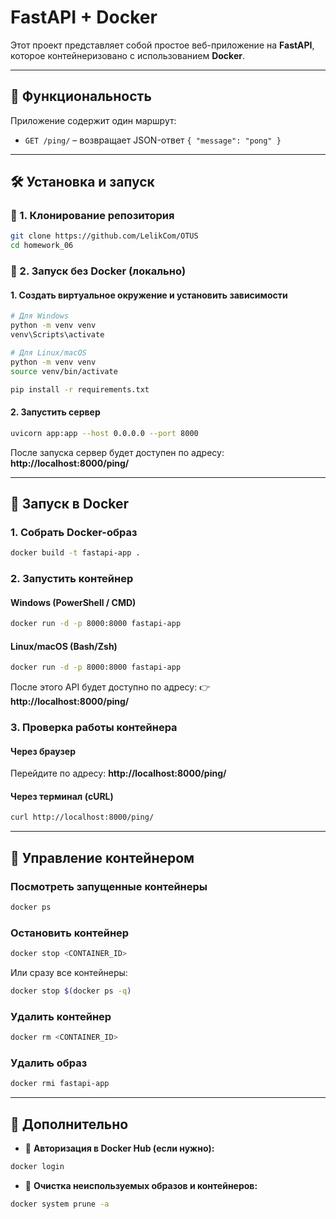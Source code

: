 # FastAPI + Docker

Этот проект представляет собой простое веб-приложение на **FastAPI**, которое контейнеризовано с использованием **Docker**.

---
## 📌 Функциональность
Приложение содержит один маршрут:
- `GET /ping/` – возвращает JSON-ответ `{ "message": "pong" }`

---
## 🛠 Установка и запуск

### 🔹 1. Клонирование репозитория
```bash
git clone https://github.com/LelikCom/OTUS
cd homework_06
```

### 🔹 2. Запуск без Docker (локально)
#### **1. Создать виртуальное окружение и установить зависимости**
```bash
# Для Windows
python -m venv venv
venv\Scripts\activate

# Для Linux/macOS
python -m venv venv
source venv/bin/activate

pip install -r requirements.txt
```

#### **2. Запустить сервер**
```bash
uvicorn app:app --host 0.0.0.0 --port 8000
```
После запуска сервер будет доступен по адресу: **http://localhost:8000/ping/**

---
## 🚀 Запуск в Docker

### **1. Собрать Docker-образ**
```bash
docker build -t fastapi-app .
```

### **2. Запустить контейнер**
#### **Windows (PowerShell / CMD)**
```bash
docker run -d -p 8000:8000 fastapi-app
```

#### **Linux/macOS (Bash/Zsh)**
```bash
docker run -d -p 8000:8000 fastapi-app
```

После этого API будет доступно по адресу:
👉 **http://localhost:8000/ping/**

### **3. Проверка работы контейнера**
#### **Через браузер**
Перейдите по адресу: **http://localhost:8000/ping/**

#### **Через терминал (cURL)**
```bash
curl http://localhost:8000/ping/
```

---
## 📌 Управление контейнером

### **Посмотреть запущенные контейнеры**
```bash
docker ps
```

### **Остановить контейнер**
```bash
docker stop <CONTAINER_ID>
```
Или сразу все контейнеры:
```bash
docker stop $(docker ps -q)
```

### **Удалить контейнер**
```bash
docker rm <CONTAINER_ID>
```

### **Удалить образ**
```bash
docker rmi fastapi-app
```

---
## 🚀 Дополнительно
- 📌 **Авторизация в Docker Hub (если нужно):**
```bash
docker login
```
- 📌 **Очистка неиспользуемых образов и контейнеров:**
```bash
docker system prune -a
```